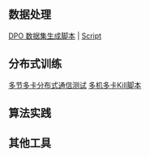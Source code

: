 ## 数据处理

[DPO 数据集生成脚本](toolkit/dpo_data_process.md) | [Script](https://gitee.com/jianzhnie/LLMReasoning/llmreasoning/data_process/dpo_data_process.py)


## 分布式训练

[多节多卡分布式通信测试](toolkit/launch_multi_node_hccl_test.md)
[多机多卡Kill脚本](toolkit/kill_multi_nodes.md)


## 算法实践

## 其他工具
